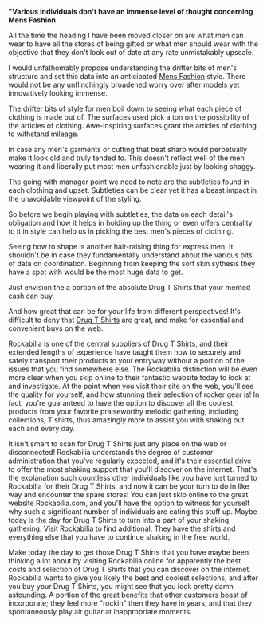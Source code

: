 **"Various individuals don't have an immense level of thought concerning Mens Fashion.**

 

All the time the heading I have been moved closer on are what men can wear to have all the stores of being gifted or what men should wear with the objective that they don't look out of date at any rate unmistakably upscale. 

 

I would unfathomably propose understanding the drifter bits of men's structure and set this data into an anticipated [Mens Fashion](https://outsons.com/) style. There would not be any unflinchingly broadened worry over after models yet innovatively looking immense. 

 

The drifter bits of style for men boil down to seeing what each piece of clothing is made out of. The surfaces used pick a ton on the possibility of the articles of clothing. Awe-inspiring surfaces grant the articles of clothing to withstand mileage. 

 

In case any men's garments or cutting that beat sharp would perpetually make it look old and truly tended to. This doesn't reflect well of the men wearing it and liberally put most men unfashionable just by looking shaggy. 

 

The going with manager point we need to note are the subtleties found in each clothing and upset. Subtleties can be clear yet it has a beast impact in the unavoidable viewpoint of the styling. 

 

So before we begin playing with subtleties, the data on each detail's obligation and how it helps in holding up the thing or even offers centrality to it in style can help us in picking the best men's pieces of clothing. 

 

Seeing how to shape is another hair-raising thing for express men. It shouldn't be in case they fundamentally understand about the various bits of data on coordination. Beginning from keeping the sort skin sythesis they have a spot with would be the most huge data to get.

Just envision the a portion of the absolute Drug T Shirts that your merited cash can buy.

And how great that can be for your life from different perspectives! It's difficult to deny that [Drug T Shirts](https://bonkers-tees.com/Drug-T-Shirts) are great, and make for essential and convenient buys on the web.

Rockabilia is one of the central suppliers of Drug T Shirts, and their extended lengths of experience have taught them how to securely and safely transport their products to your entryway without a portion of the issues that you find somewhere else. The Rockabilia distinction will be even more clear when you skip online to their fantastic website today to look at and investigate. At the point when you visit their site on the web, you'll see the quality for yourself, and how stunning their selection of rocker gear is! In fact, you're guaranteed to have the option to discover all the coolest products from your favorite praiseworthy melodic gathering, including collections, T shirts, thus amazingly more to assist you with shaking out each and every day.

It isn't smart to scan for Drug T Shirts just any place on the web or disconnected! Rockabilia understands the degree of customer administration that you've regularly expected, and it's their essential drive to offer the most shaking support that you'll discover on the internet. That's the explanation such countless other individuals like you have just turned to Rockabilia for their Drug T Shirts, and now it can be your turn to do in like way and encounter the spare stores! You can just skip online to the great website Rockabilia.com, and you'll have the option to witness for yourself why such a significant number of individuals are eating this stuff up. Maybe today is the day for Drug T Shirts to turn into a part of your shaking gathering. Visit Rockabilia to find additional. They have the shirts and everything else that you have to continue shaking in the free world.

Make today the day to get those Drug T Shirts that you have maybe been thinking a lot about by visiting Rockabilia online for apparently the best costs and selection of Drug T Shirts that you can discover on the internet. Rockabilia wants to give you likely the best and coolest selections, and after you buy your Drug T Shirts, you might see that you look pretty damn astounding. A portion of the great benefits that other customers boast of incorporate; they feel more "rockin" then they have in years, and that they spontaneously play air guitar at inappropriate moments.
